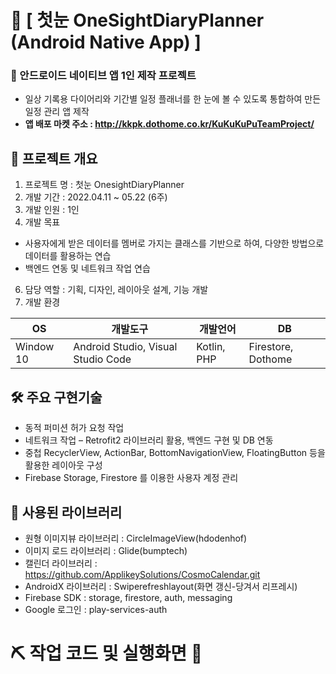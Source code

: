 # 📅 [ 첫눈 OneSightDiaryPlanner (Android Native App) ] 
### 🎯 안드로이드 네이티브 앱 1인 제작 프로젝트<br>
* 일상 기록용 다이어리와 기간별 일정 플래너를 한 눈에 볼 수 있도록 통합하여 만든 일정 관리 앱 제작
* <strong>앱 배포 마켓 주소 : http://kkpk.dothome.co.kr/KuKuKuPuTeamProject/ </strong>

## 📝 <strong>프로젝트 개요</strong>
1. 프로젝트 명 : 첫눈 OnesightDiaryPlanner
2. 개발 기간 : 2022.04.11 ~ 05.22 (6주)
3. 개발 인원 : 1인
4. 개발 목표
* 사용자에게 받은 데이터를 멤버로 가지는 클래스를 기반으로 하여, 다양한 방법으로 데이터를 활용하는 연습
* 백엔드 연동 및 네트워크 작업 연습
6. 담당 역할 : 기획, 디자인, 레이아웃 설계, 기능 개발
7. 개발 환경

|OS|개발도구|개발언어|DB|
|------|---|---|--|
|Window 10|Android Studio, Visual Studio Code|Kotlin, PHP|Firestore, Dothome

## 🛠 <strong>주요 구현기술</strong>
* 동적 퍼미션 허가 요청 작업
* 네트워크 작업 – Retrofit2 라이브러리 활용, 백엔드 구현 및 DB 연동
* 중첩 RecyclerView, ActionBar, BottomNavigationView, FloatingButton 등을 활용한 레이아웃 구성
* Firebase Storage, Firestore 를 이용한 사용자 계정 관리

## 📌 사용된 라이브러리
* 원형 이미지뷰 라이브러리 : CircleImageView(hdodenhof)
* 이미지 로드 라이브러리 : Glide(bumptech)
* 캘린더 라이브러리 : https://github.com/ApplikeySolutions/CosmoCalendar.git
* AndroidX 라이브러리 : Swiperefreshlayout(화면 갱신-당겨서 리프레시)
* Firebase SDK : storage, firestore, auth, messaging
* Google 로그인 : play-services-auth

# ⛏ <strong>작업 코드 및 실행화면 🔨</strong>




